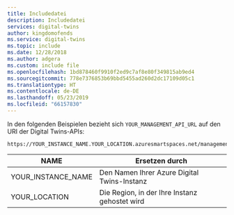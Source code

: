 ```yaml
---
title: Includedatei
description: Includedatei
services: digital-twins
author: kingdomofends
ms.service: digital-twins
ms.topic: include
ms.date: 12/28/2018
ms.author: adgera
ms.custom: include file
ms.openlocfilehash: 1bd878460f9910f2ed9c7af8e80f349815ab9ed4
ms.sourcegitcommit: 778e7376853b69bbd5455ad260d2dc17109d05c1
ms.translationtype: HT
ms.contentlocale: de-DE
ms.lasthandoff: 05/23/2019
ms.locfileid: "66157830"
---
```

In den folgenden Beispielen bezieht sich `YOUR_MANAGEMENT_API_URL` auf den URI der Digital Twins-APIs:

```plaintext
https://YOUR_INSTANCE_NAME.YOUR_LOCATION.azuresmartspaces.net/management/api/v1.0/
```

| NAME | Ersetzen durch |
| --- | --- |
| YOUR_INSTANCE_NAME | Den Namen Ihrer Azure Digital Twins-Instanz |
| YOUR_LOCATION | Die Region, in der Ihre Instanz gehostet wird |

